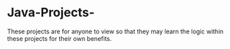 # Java-Projects-
These projects are for anyone to view so that they may learn the logic within these projects for their own benefits.
